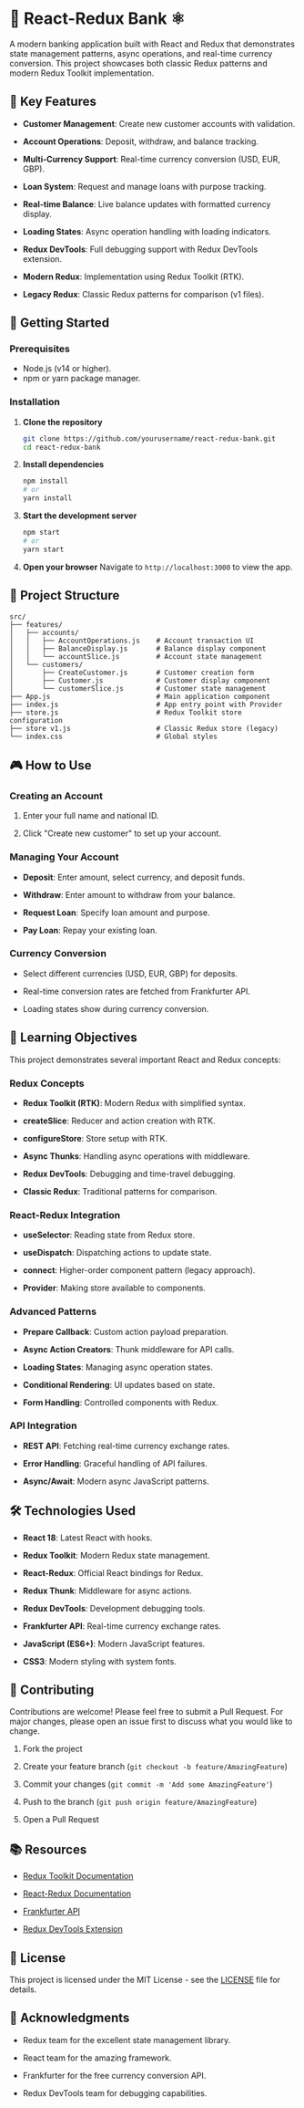 # 🏦 React-Redux Bank ⚛️

A modern banking application built with React and Redux that demonstrates state management patterns, async operations, and real-time currency conversion. This project showcases both classic Redux patterns and modern Redux Toolkit implementation.

## 🌟 Key Features

- **Customer Management**: Create new customer accounts with validation.

- **Account Operations**: Deposit, withdraw, and balance tracking.

- **Multi-Currency Support**: Real-time currency conversion (USD, EUR, GBP).

- **Loan System**: Request and manage loans with purpose tracking.

- **Real-time Balance**: Live balance updates with formatted currency display.

- **Loading States**: Async operation handling with loading indicators.

- **Redux DevTools**: Full debugging support with Redux DevTools extension.

- **Modern Redux**: Implementation using Redux Toolkit (RTK).

- **Legacy Redux**: Classic Redux patterns for comparison (v1 files).

## 🚀 Getting Started

### Prerequisites

- Node.js (v14 or higher).
- npm or yarn package manager.

### Installation

1. **Clone the repository**

   ```bash
   git clone https://github.com/yourusername/react-redux-bank.git
   cd react-redux-bank
   ```

2. **Install dependencies**

   ```bash
   npm install
   # or
   yarn install
   ```

3. **Start the development server**

   ```bash
   npm start
   # or
   yarn start
   ```

4. **Open your browser**
   Navigate to `http://localhost:3000` to view the app.

## 📁 Project Structure

```
src/
├── features/
│   ├── accounts/
│   │   ├── AccountOperations.js    # Account transaction UI
│   │   ├── BalanceDisplay.js       # Balance display component
│   │   └── accountSlice.js         # Account state management
│   └── customers/
│       ├── CreateCustomer.js       # Customer creation form
│       ├── Customer.js             # Customer display component
│       └── customerSlice.js        # Customer state management
├── App.js                          # Main application component
├── index.js                        # App entry point with Provider
├── store.js                        # Redux Toolkit store configuration
├── store v1.js                     # Classic Redux store (legacy)
└── index.css                       # Global styles
```

## 🎮 How to Use

### Creating an Account

1. Enter your full name and national ID.

2. Click "Create new customer" to set up your account.

### Managing Your Account

- **Deposit**: Enter amount, select currency, and deposit funds.

- **Withdraw**: Enter amount to withdraw from your balance.

- **Request Loan**: Specify loan amount and purpose.

- **Pay Loan**: Repay your existing loan.

### Currency Conversion

- Select different currencies (USD, EUR, GBP) for deposits.

- Real-time conversion rates are fetched from Frankfurter API.

- Loading states show during currency conversion.

## 🎯 Learning Objectives

This project demonstrates several important React and Redux concepts:

### Redux Concepts

- **Redux Toolkit (RTK)**: Modern Redux with simplified syntax.

- **createSlice**: Reducer and action creation with RTK.

- **configureStore**: Store setup with RTK.

- **Async Thunks**: Handling async operations with middleware.

- **Redux DevTools**: Debugging and time-travel debugging.

- **Classic Redux**: Traditional patterns for comparison.

### React-Redux Integration

- **useSelector**: Reading state from Redux store.

- **useDispatch**: Dispatching actions to update state.

- **connect**: Higher-order component pattern (legacy approach).

- **Provider**: Making store available to components.

### Advanced Patterns

- **Prepare Callback**: Custom action payload preparation.

- **Async Action Creators**: Thunk middleware for API calls.

- **Loading States**: Managing async operation states.

- **Conditional Rendering**: UI updates based on state.

- **Form Handling**: Controlled components with Redux.

### API Integration

- **REST API**: Fetching real-time currency exchange rates.

- **Error Handling**: Graceful handling of API failures.

- **Async/Await**: Modern async JavaScript patterns.

## 🛠️ Technologies Used

- **React 18**: Latest React with hooks.

- **Redux Toolkit**: Modern Redux state management.

- **React-Redux**: Official React bindings for Redux.

- **Redux Thunk**: Middleware for async actions.

- **Redux DevTools**: Development debugging tools.

- **Frankfurter API**: Real-time currency exchange rates.

- **JavaScript (ES6+)**: Modern JavaScript features.

- **CSS3**: Modern styling with system fonts.

## 🤝 Contributing

Contributions are welcome! Please feel free to submit a Pull Request. For major changes, please open an issue first to discuss what you would like to change.

1. Fork the project

2. Create your feature branch (`git checkout -b feature/AmazingFeature`)

3. Commit your changes (`git commit -m 'Add some AmazingFeature'`)

4. Push to the branch (`git push origin feature/AmazingFeature`)

5. Open a Pull Request

## 📚 Resources

- [Redux Toolkit Documentation](https://redux-toolkit.js.org/)

- [React-Redux Documentation](https://react-redux.js.org/)

- [Frankfurter API](https://www.frankfurter.app/)

- [Redux DevTools Extension](https://github.com/reduxjs/redux-devtools)

## 📜 License

This project is licensed under the MIT License - see the [LICENSE](LICENSE) file for details.

## 🙏 Acknowledgments

- Redux team for the excellent state management library.

- React team for the amazing framework.

- Frankfurter for the free currency conversion API.

- Redux DevTools team for debugging capabilities.
